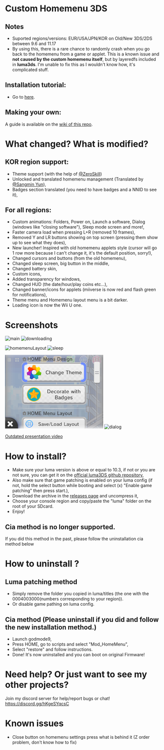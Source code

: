 # Custom Homemenu 3DS

## Notes
* Suported regions/versions: EUR/USA/JPN/KOR on Old/New 3DS/2DS between 9.6 and 11.17
* By using this, there is a rare chance to randomly crash when you go back to the homemenu from a game or applet. This is a known issue and **not caused by the custom homemenu itself**, but by layeredfs included in **luma3ds**. I'm unable to fix this as I wouldn't know how, it's complicated stuff.

## Installation tutorial:
* Go to [here](https://github.com/cooolgamer/Custom-Homemenu-3DS/blob/main/README.md#how-to-install).

## Making your own:
A guide is available on the [wiki of this repo](https://github.com/cooolgamer/Custom-Homemenu-3DS/wiki).

# What changed? What is modified?
## KOR region support:
* Theme support (with the help of [@ZeroSkill](https://github.com/ZeroSkill1))
* Unlocked and translated homemenu management (Translated by [@Sangmin Yun](https://github.com/yoonsangmin)),
* Badges section translated (you need to have badges and a NNID to see it),


## For all regions:
* Custom animations: Folders, Power on, Launch a software, Dialog (windows like "closing software"), Sleep mode screen and more!,
* Faster camera load when pressing L+R (removed 10 frames),
* Removed Y and LR buttons showing on top screen (pressing them show up to see what they does),
* New launcher! Inspired with old homemenu applets style (cursor will go 1 row more because I can't change it, it's the default position, sorry!),
* Changed cursors and buttons (from the old homemenu),
* Changed sleep screen, big button in the middle,
* Changed battery skin,
* Custom icons,
* Added transparency for windows,
* Changed HUD (the date/hour/play coins etc...),
* Changed banner/icons for applets (miiverse is now red and flash green for notifications),
* Theme menu and Homemenu layout menu is a bit darker.
* Loading icon is now the Wii U one.

# Screenshots
![main](/screenshots/main.png?raw=true "Launcher")
![downloading](/screenshots/downloading.png?raw=true "Downloading and Loading")

![homemenuLayout](/screenshots/homemenuLayout.png?raw=true "Homemenu Layout")
![sleep](/screenshots/sleep.png?raw=true "Power Menu")

![homemenuSettings](/screenshots/homemenuSettings.png?raw=true "Homemenu Settings")
![dialog](/screenshots/dialog.png?raw=true "Dialog Boxes")

[Outdated presentation video](https://youtu.be/zQe--Ni4vi8)


# How to install?
* Make sure your luma version is above or equal to 10.3, if not or you are not sure, you can get it on the [official luma3DS github repository](https://github.com/LumaTeam/Luma3DS/releases),
* Also make sure that game patching is enabled on your luma config (if not, hold the select button while booting and select (x) "Enable game patching" then press start.),
* Download the archive in the [releases page](https://github.com/cooolgamer/Custom-Homemenu-3DS/releases) and uncompress it,
* Choose your console region and copy/paste the "luma" folder on the root of your SDcard.
* Enjoy!   
## Cia method is no longer supported.
If you did this method in the past, please follow the uninstallation cia method below

# How to uninstall ?
## Luma patching method
* Simply remove the folder you copied in luma/titles (the one with the 0004003000(numbers corresponding to your region)).
* Or disable game pathing on luma config.
## Cia method (Please uninstall if you did and follow the new installation method.)
* Launch godmode9,
* Press HOME, go to scripts and select "Mod_HomeMenu",
* Select "restore" and follow instructions.
* Done! It's now uninstalled and you can boot on original Firmware!

# Need help? Or just want to see my other projects?
Join my discord server for help/report bugs or chat! https://discord.gg/hKgeSYqcsC

# Known issues
* Close button on homemenu settings press what is behind it (Z order problem, don't know how to fix)
